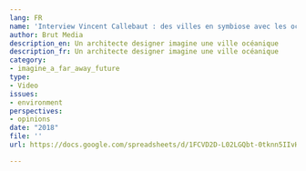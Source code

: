 ```yaml
---
lang: FR
name: 'Interview Vincent Callebaut : des villes en symbiose avec les océans'
author: Brut Media
description_en: Un architecte designer imagine une ville océanique
description_fr: Un architecte designer imagine une ville océanique
category:
- imagine_a_far_away_future
type:
- Video
issues:
- environment
perspectives:
- opinions
date: "2018"
file: ''
url: https://docs.google.com/spreadsheets/d/1FCVD2D-L02LGQbt-0tknn5IIvHkt6B86uX8H1DTw3UY/edit#gid=0

---
```

